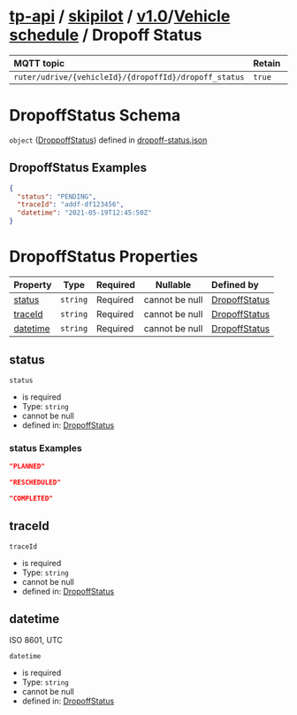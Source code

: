 # [tp-api](../../../../README.md) / [skipilot](../../../README.md) / [v1.0](../../README.md)/[Vehicle schedule](../vehicle-schedule/README.md) / Dropoff Status


MQTT topic                                          | Retain   | QoS
| :------------------------------------------------ | -------- | -------- |
```ruter/udrive/{vehicleId}/{dropoffId}/dropoff_status```  | ```true``` | ```1```


# DropoffStatus Schema

`object` ([DroppoffStatus](dropoff-status.md)) defined in [dropoff-status.json](../../schema/vehicle-schedule/dropoff-status.json)



## DropoffStatus Examples

```json
{
  "status": "PENDING",
  "traceId": "addf-df123456",
  "datetime": "2021-05-19T12:45:50Z"
}
```

# DropoffStatus Properties

| Property                          | Type      | Required | Nullable       | Defined by                                                                                                   |
| :-------------------------------- | --------- | -------- | -------------- | :----------------------------------------------------------------------------------------------------------- |
| [status](#status) | `string`  | Required | cannot be null | [DropoffStatus](dropoff-status-properties-status.md "\#/properties/status#/properties/status") |
| [traceId](#traceId) | `string`  | Required | cannot be null | [DropoffStatus](dropoff-status-traceId-properties-traceId.md "\#/properties/traceId#/properties/traceId") |
| [datetime](#datetime) | `string`  | Required | cannot be null | [DropoffStatus](dropoff-status-datetime-properties-datetime.md "\#/properties/datetime#/properties/datetime") |

## status

`status`

-   is required
-   Type: `string`
-   cannot be null
-   defined in:   [DropoffStatus](dropoff-status-properties-status.md "\#/properties/status#/properties/status")

### status Examples

```json
"PLANNED"
```
```json
"RESCHEDULED"
```
```json
"COMPLETED"
```

## traceId

`traceId`

-   is required
-   Type: `string`
-   cannot be null
-   defined in:  [DropoffStatus](dropoff-status-properties-traceId.md "\#/properties/traceId#/properties/traceId")

## datetime

ISO 8601, UTC


`datetime`

-   is required
-   Type: `string`
-   cannot be null
-   defined in: [DropoffStatus](dropoff-status-properties-datetime.md "\#/properties/datetime#/properties/datetime")